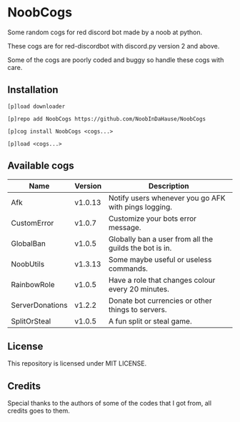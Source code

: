 # NoobCogs

Some random cogs for red discord bot made by a noob at python.

These cogs are for red-discordbot with discord.py version 2 and above.

Some of the cogs are poorly coded and buggy so handle these cogs with care.

## Installation

```
[p]load downloader

[p]repo add NoobCogs https://github.com/NoobInDaHause/NoobCogs

[p]cog install NoobCogs <cogs...>

[p]load <cogs...>
```

## Available cogs

| Name            |  Version  | Description                                                      |
| --------------- | --------- | ---------------------------------------------------------------- |
| Afk             |  v1.0.13  | Notify users whenever you go AFK with pings logging.             |
| CustomError     |  v1.0.7   | Customize your bots error message.                               |
| GlobalBan       |  v1.0.5   | Globally ban a user from all the guilds the bot is in.           |
| NoobUtils       |  v1.3.13  | Some maybe useful or useless commands.                           |
| RainbowRole     |  v1.0.5   | Have a role that changes colour every 20 minutes.                |
| ServerDonations |  v1.2.2   | Donate bot currencies or other things to servers.                |
| SplitOrSteal    |  v1.0.5   | A fun split or steal game.                                       |

## License

This repository is licensed under MIT LICENSE.

## Credits

Special thanks to the authors of some of the codes that I got from, all credits goes to them.

